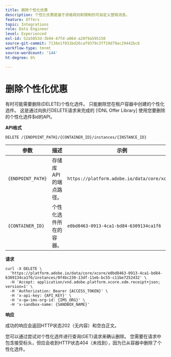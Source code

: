 ```yaml
---
title: 删除个性化优惠
description: 个性化优惠是基于资格规则和限制的可自定义营销消息。
feature: Offers
topic: Integrations
role: Data Engineer
level: Experienced
exl-id: 52a5053d-3b94-47fd-a064-a20f9a595150
source-git-commit: 7138e1f031bd26caf9379c3ff19d79ac29442bc6
workflow-type: tm+mt
source-wordcount: '144'
ht-degree: 6%

---
```


# 删除个性化优惠

有时可能需要删除(DELETE)个性化选件。 只能删除您在租户容器中创建的个性化选件。 这是通过向执行DELETE请求来完成的 [!DNL Offer Library] 使用您要删除的个性化选件$id的API。

**API格式**

```http
DELETE /{ENDPOINT_PATH}/{CONTAINER_ID}/instances/{INSTANCE_ID}
```

| 参数 | 描述 | 示例 |
| --------- | ----------- | ------- |
| `{ENDPOINT_PATH}` | 存储库API的端点路径。 | `https://platform.adobe.io/data/core/xcore/` |
| `{CONTAINER_ID}` | 个性化选件所在的容器。 | `e0bd8463-0913-4ca1-bd84-6309134ca1f6` |

**请求**

```shell
curl -X DELETE \
  'https://platform.adobe.io/data/core/xcore/e0bd8463-0913-4ca1-bd84-6309134ca1f6/instances/0f4bc230-13df-11eb-bc55-c11be7252432' \
  -H 'Accept: application/vnd.adobe.platform.xcore.xdm.receipt+json; version=1' \
  -H 'Authorization: Bearer {ACCESS_TOKEN}' \
  -H 'x-api-key: {API_KEY}' \
  -H 'x-gw-ims-org-id: {IMS_ORG}' \
  -H 'x-sandbox-name: {SANDBOX_NAME}'
```

**响应**

成功的响应会返回HTTP状态202（无内容）和空白正文。

您可以通过尝试对个性化选件进行查询(GET)请求来确认删除。 您需要在请求中包含接受标头，但应会收到HTTP状态404（未找到），因为已从容器中删除了个性化选件。
